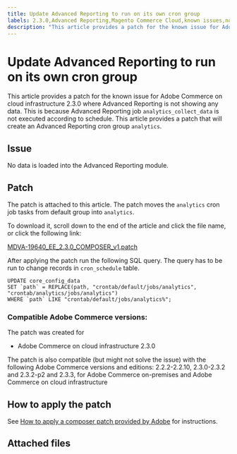```yaml
---
title: Update Advanced Reporting to run on its own cron group
labels: 2.3.0,Advanced Reporting,Magento Commerce Cloud,known issues,no data,patch,troubleshooting,Adobe Commerce,cloud infrastructure,on-premises
description: "This article provides a patch for the known issue for Adobe Commerce on cloud infrastructure 2.3.0 where Advanced Reporting is not showing any data. This is because Advanced Reporting job `analytics_collect_data` is not executed according to schedule. This article provides a patch that will create an Advanced Reporting cron group `analytics`."
---
```


# Update Advanced Reporting to run on its own cron group

This article provides a patch for the known issue for Adobe Commerce on cloud infrastructure 2.3.0 where Advanced Reporting is not showing any data. This is because Advanced Reporting job `analytics_collect_data` is not executed according to schedule. This article provides a patch that will create an Advanced Reporting cron group `analytics`.

## Issue

No data is loaded into the Advanced Reporting module.

## Patch

The patch is attached to this article. The patch moves the `analytics` cron job tasks from default group into `analytics`.

To download it, scroll down to the end of the article and click the file name, or click the following link:

 [MDVA-19640\_EE\_2.3.0\_COMPOSER\_v1.patch](assets/MDVA-19640_EE_2.3.0_COMPOSER_v1.patch.zip)

After applying the patch run the following SQL query. The query has to be run to change records in `cron_schedule` table.

```clike
UPDATE core_config_data
SET `path` = REPLACE(path, "crontab/default/jobs/analytics", "crontab/analytics/jobs/analytics")
WHERE `path` LIKE "crontab/default/jobs/analytics%";
```

### Compatible Adobe Commerce versions:

The patch was created for

* Adobe Commerce on cloud infrastructure 2.3.0

The patch is also compatible (but might not solve the issue) with the following Adobe Commerce versions and editions: 2.2.2-2.2.10, 2.3.0-2.3.2 and 2.3.2-p2 and 2.3.3, for Adobe Commerce on-premises and Adobe Commerce on cloud infrastructure

## How to apply the patch

See [How to apply a composer patch provided by Adobe](https://support.magento.com/hc/en-us/articles/360028367731) for instructions.

## Attached files 

